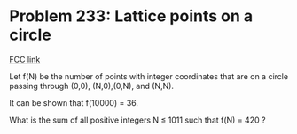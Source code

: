 # Problem 233: Lattice points on a circle

[FCC link](https://www.freecodecamp.org/learn/coding-interview-prep/project-euler/problem-233-lattice-points-on-a-circle)

Let f(N) be the number of points with integer coordinates that are on a circle
passing through (0,0), (N,0),(0,N), and (N,N).

It can be shown that f(10000) = 36.

What is the sum of all positive integers N ≤ 1011 such that f(N) = 420 ?
